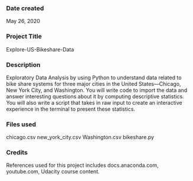 ### Date created
May 26, 2020

### Project Title
Explore-US-Bikeshare-Data

### Description
Exploratory Data Analysis by using Python to understand data related to bike share systems for three major cities in the United States—Chicago, New York City, and Washington. You will write code to import the data and answer interesting questions about it by computing descriptive statistics. You will also write a script that takes in raw input to create an interactive experience in the terminal to present these statistics.

### Files used
chicago.csv
new_york_city.csv
Washington.csv
bikeshare.py

### Credits
References used for this project includes docs.anaconda.com, youtube.com, Udacity course content.

